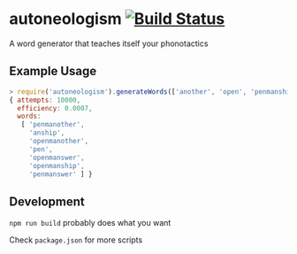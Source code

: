 # autoneologism [![Build Status](https://travis-ci.org/aaronjameslang/autoneologism.svg?branch=develop)](https://travis-ci.org/aaronjameslang/autoneologism)
A word generator that teaches itself your phonotactics

## Example Usage

```js
> require('autoneologism').generateWords(['another', 'open', 'penmanship', 'answer'], 3, 100)
{ attempts: 10000,
  efficiency: 0.0007,
  words:
   [ 'penmanother',
     'anship',
     'openmanother',
     'pen',
     'openmanswer',
     'openmanship',
     'penmanswer' ] }
```

## Development

`npm run build` probably does what you want

Check `package.json` for more scripts
